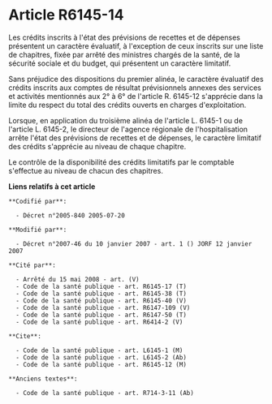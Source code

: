 # Article R6145-14

Les crédits inscrits à l'état des prévisions de recettes et de dépenses présentent un caractère évaluatif, à l'exception de
ceux inscrits sur une liste de chapitres, fixée par arrêté des ministres chargés de la santé, de la sécurité sociale et du
budget, qui présentent un caractère limitatif.

Sans préjudice des dispositions du premier alinéa, le caractère évaluatif des crédits inscrits aux comptes de résultat
prévisionnels annexes des services et activités mentionnés aux 2° à 6° de l'article R. 6145-12 s'apprécie dans la limite du
respect du total des crédits ouverts en charges d'exploitation.

Lorsque, en application du troisième alinéa de l'article L. 6145-1 ou de l'article L. 6145-2, le directeur de l'agence
régionale de l'hospitalisation arrête l'état des prévisions de recettes et de dépenses, le caractère limitatif des crédits
s'apprécie au niveau de chaque chapitre.

Le contrôle de la disponibilité des crédits limitatifs par le comptable s'effectue au niveau de chacun des chapitres.

**Liens relatifs à cet article**

	**Codifié par**:

	  - Décret n°2005-840 2005-07-20

	**Modifié par**:

	  - Décret n°2007-46 du 10 janvier 2007 - art. 1 () JORF 12 janvier 2007

	**Cité par**:

	  - Arrêté du 15 mai 2008 - art. (V)
	  - Code de la santé publique - art. R6145-17 (T)
	  - Code de la santé publique - art. R6145-38 (T)
	  - Code de la santé publique - art. R6145-40 (V)
	  - Code de la santé publique - art. R6147-109 (V)
	  - Code de la santé publique - art. R6147-50 (T)
	  - Code de la santé publique - art. R6414-2 (V)

	**Cite**:

	  - Code de la santé publique - art. L6145-1 (M)
	  - Code de la santé publique - art. L6145-2 (Ab)
	  - Code de la santé publique - art. R6145-12 (M)

	**Anciens textes**:

	  - Code de la santé publique - art. R714-3-11 (Ab)
